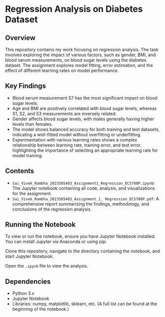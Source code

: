# Regression Analysis on Diabetes Dataset

## Overview
This repository contains my work focusing on regression analysis. The task involves exploring the impact of various factors, such as gender, BMI, and blood serum measurements, on blood sugar levels using the diabetes dataset. The assignment explores model fitting, error estimation, and the effect of different learning rates on model performance.

## Key Findings
- Blood serum measurement S7 has the most significant impact on blood sugar levels.
- Age and BMI are positively correlated with blood sugar levels, whereas S1, S2, and S3 measurements are inversely related.
- Gender affects blood sugar levels, with males generally having higher levels than females.
- The model shows balanced accuracy for both training and test datasets, indicating a well-fitted model without overfitting or underfitting.
- Experimentation with various learning rates shows a complex relationship between learning rate, training error, and test error, highlighting the importance of selecting an appropriate learning rate for model training.

## Contents
- `Sai_Vivek_Rambha_2023585403_Assignment1_Regression_ECS708P.ipynb`: The Jupyter notebook containing all code, analysis, and visualizations for the assignment.
- `Sai_Vivek_Rambha_2023585403_Assignment_1_ Regression_ECS708P.pdf`: A comprehensive report summarizing the findings, methodology, and conclusions of the regression analysis.

## Running the Notebook
To view or run the notebook, ensure you have Jupyter Notebook installed. You can install Jupyter via Anaconda or using pip:


Clone this repository, navigate to the directory containing the notebook, and start Jupyter Notebook:


Open the `.ipynb` file to view the analysis.

## Dependencies
- Python 3.x
- Jupyter Notebook
- Libraries: numpy, matplotlib, sklearn, etc. (A full list can be found at the beginning of the notebook.)
